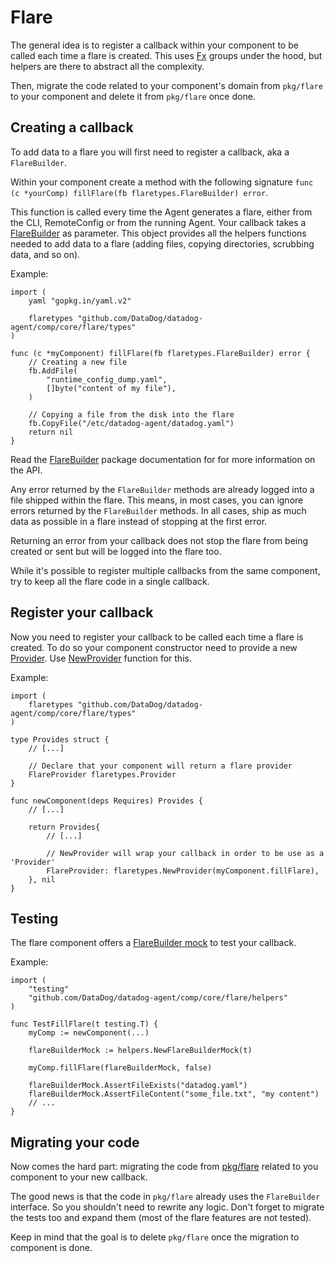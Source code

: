 # Flare

The general idea is to register a callback within your component to be called each time a flare is created. This uses
[Fx](../fx.md) groups under the hood, but helpers are there to abstract all the complexity.

Then, migrate the code related to your component's domain from `pkg/flare` to your component and delete it from
`pkg/flare` once done.

## Creating a callback

To add data to a flare you will first need to register a callback, aka a `FlareBuilder`.

Within your component create a method with the following signature `func (c *yourComp) fillFlare(fb flaretypes.FlareBuilder) error`.

This function is called every time the Agent generates a flare, either from the CLI, RemoteConfig or from the running
Agent. Your callback takes a
[FlareBuilder](https://pkg.go.dev/github.com/DataDog/datadog-agent/comp/core/flare/types#FlareBuilder) as parameter.
This object provides all the helpers functions needed to add data to a flare (adding files, copying
directories, scrubbing data, and so on).

Example:

```golang
import (
	yaml "gopkg.in/yaml.v2"

	flaretypes "github.com/DataDog/datadog-agent/comp/core/flare/types"
)

func (c *myComponent) fillFlare(fb flaretypes.FlareBuilder) error {
	// Creating a new file
	fb.AddFile(
		"runtime_config_dump.yaml",
		[]byte("content of my file"),
	)

	// Copying a file from the disk into the flare
	fb.CopyFile("/etc/datadog-agent/datadog.yaml")
	return nil
}
```

Read the [FlareBuilder](https://pkg.go.dev/github.com/DataDog/datadog-agent/comp/core/flare/types#FlareBuilder) package documentation for for more information on the API.

Any error returned by the `FlareBuilder` methods are already logged into a file shipped within the flare. This means, in
most cases, you can ignore errors returned by the `FlareBuilder` methods. In all cases, ship as much data as possible in a flare instead of stopping at the first error.

Returning an error from your callback does not stop the flare from being created or sent but will be logged into the
flare too.

While it's possible to register multiple callbacks from the same component, try to keep all the flare code in a single callback.

## Register your callback

Now you need to register your callback to be called each time a flare is created. To do so your component constructor
need to provide a new [Provider](https://pkg.go.dev/github.com/DataDog/datadog-agent/comp/core/flare/types#Provider).
Use [NewProvider](https://pkg.go.dev/github.com/DataDog/datadog-agent/comp/core/flare/types#NewProvider) function for this.

Example:
```golang
import (
	flaretypes "github.com/DataDog/datadog-agent/comp/core/flare/types"
)

type Provides struct {
	// [...]

	// Declare that your component will return a flare provider
	FlareProvider flaretypes.Provider
}

func newComponent(deps Requires) Provides {
	// [...]

	return Provides{
		// [...]

		// NewProvider will wrap your callback in order to be use as a 'Provider'
		FlareProvider: flaretypes.NewProvider(myComponent.fillFlare),
	}, nil
}
```

## Testing

The flare component offers a
[FlareBuilder mock](https://github.com/DataDog/datadog-agent/blob/d0035f997e796204ec4ec07a8bc467c85b9ee6fb/comp/core/flare/helpers/builder_mock.go#L22) to test your callback.


Example:
```golang
import (
	"testing"
	"github.com/DataDog/datadog-agent/comp/core/flare/helpers"
)

func TestFillFlare(t testing.T) {
	myComp := newComponent(...)

	flareBuilderMock := helpers.NewFlareBuilderMock(t)

	myComp.fillFlare(flareBuilderMock, false)
	
	flareBuilderMock.AssertFileExists("datadog.yaml")
	flareBuilderMock.AssertFileContent("some_file.txt", "my content")
	// ...
}
```

## Migrating your code

Now comes the hard part: migrating the code from
[pkg/flare](https://pkg.go.dev/github.com/DataDog/datadog-agent/pkg/flare) related to you component to your new
callback.

The good news is that the code in `pkg/flare` already uses the `FlareBuilder` interface. So you shouldn't need to
rewrite any logic. Don't forget to migrate the tests too and expand them (most of the flare features are not tested).

Keep in mind that the goal is to delete `pkg/flare` once the migration to component is done.
